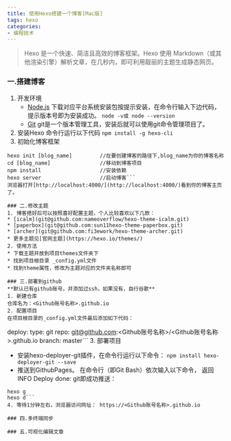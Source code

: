 ```yaml
---
title: 使用Hexo搭建一个博客[Mac版]
tags: hexo
categories: 
- 编程技术
---
```


> Hexo 是一个快速、简洁且高效的博客框架。Hexo 使用 Markdown（或其他渲染引擎）解析文章，在几秒内，即可利用靓丽的主题生成静态网页。
<!--more-->
### 一.搭建博客
1. 开发环境
   * [Node.js](https://nodejs.org/en/)   下载对应平台系统安装包按提示安装，在命令行输入下边代码，提示版本号即为安装成功。
    `node -v或 node --version`
   * [Git](https://git-scm.com/download)   git是一个版本管理工具，安装后就可以使用git命令管理项目了。
2. 安装Hexo
  命令行运行以下代码
  `npm install -g hexo-cli`
3. 初始化博客框架
  ```
  hexo init [blog_name]         //在要创建博客的路径下,blog_name为你的博客名称
  cd [blog_name]                //移动到博客项目
  npm install                   //安装依赖
  hexo server                   //启动博客```
  浏览器打开[http://localhost:4000/](http://localhost:4000/)看到你的博客主页了。

### 二.修改主题
1. 博客搭好后可以按照喜好配置主题，个人比较喜欢以下几款：
  * [icalm](git@github.com:nameoverflow/hexo-theme-icalm.git) 
  * [paperbox](git@github.com:sun11hexo-theme-paperbox.git) 
  * [archer](git@github.com:fi3ework/hexo-theme-archer.git)
  * 更多主题见[官网主题](https://hexo.io/themes/)
2. 使用方法
  * 下载主题并放到项目themes文件夹下
  * 找到项目根目录 _config.yml文件
  * 找到theme属性，修改为主题对应的文件夹名称即可

### 三.部署到github
**默认已有github账号，并添加过ssh，如果没有，自行谷歌**
1. 新建仓库
  仓库名为：<Github账号名称>.github.io
2. 配置项目
  在项目根目录的_config.yml文件最后添加如下代码：
  ```
  deploy:
  type: git 
  repo: git@github.com:<Github账号名称>/<Github账号名称>.github.io
  branch: master```
3. 部署项目
  * 安装hexo-deployer-git插件，在命令行运行以下命令：
  `npm install hexo-deployer-git --save`
  * 推送到GithubPages。
  在命令行（即Git Bash）依次输入以下命令， 返回INFO Deploy done: git即成功推送：
  ```
  hexo g
  hexo d```
4. 等待1分钟左右，浏览器访问网址： https://<Github账号名称>.github.io

### 四.多终端同步

### 五.可视化编辑文章
